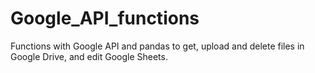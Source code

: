 # Google_API_functions

Functions with Google API and pandas to get, upload and delete files in Google Drive, and edit Google Sheets.
